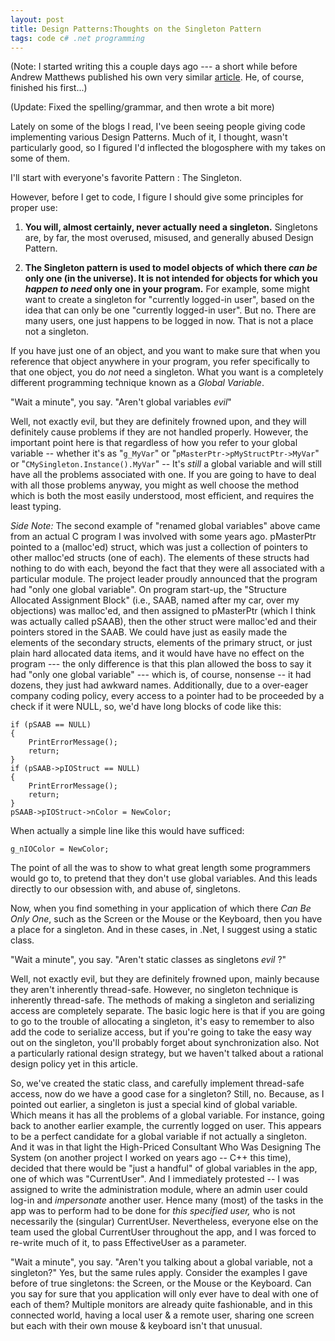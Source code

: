 ```yaml
---
layout: post
title: Design Patterns:Thoughts on the Singleton Pattern
tags: code c# .net programming
---
```

(Note: I started writing this a couple days ago --- a short while before Andrew Matthews published his own very similar <a href="http://aabs.wordpress.com/2007/03/08/singleton-%e2%80%93-the-most-overused-pattern/">article</a>.  He, of course, finished his first...)

(Update: Fixed the spelling/grammar, and then wrote a bit more)
 
 Lately on some of the blogs I read, I've been seeing  people giving code implementing various Design Patterns.  Much of it, I thought, wasn't particularly good, so I figured I'd inflected the blogosphere with my takes on some of them.

I'll start with everyone's favorite Pattern : The Singleton.

However, before I get to code, I figure I should give some principles for proper use:

 1. **You will, almost certainly, never actually need a singleton.**
Singletons are, by far, the most overused, misused, and generally abused Design Pattern. 

 2. **The Singleton pattern is used to model objects of which there *can be* only one (in the universe).  It is not intended for objects for which you *happen to need* only one in your program.**
 For example, some might want to create a singleton for "currently logged-in user", based on the idea that can only be one "currently logged-in user".  But no.  There are many users, one just happens to be logged in now.  That is not a place not a singleton.

If you have just one of an object, and you want to make sure that when you reference that object anywhere in your program, you refer specifically to that one object, you do *not* need a singleton.  What you want is a completely different programming technique known as a *Global Variable*.

"Wait a minute", you say.  "Aren't global variables *evil*"

Well, not exactly evil, but they are definitely frowned upon, and they will definitely cause problems if they are not handled properly.  However, the important point here is that regardless of how you refer to your global variable -- whether it's as "`g_MyVar`"  or "`pMasterPtr->pMyStructPtr->MyVar`" or "`CMySingleton.Instance().MyVar`" -- It's *still* a global variable and will still have all the problems associated with one.  If you are going to have to deal with all those problems anyway, you might as well choose the method which is both the most easily understood, most efficient, and requires the least typing.

*Side Note:* The second example of "renamed global variables" above came from an actual C program I was involved with some years ago.  pMasterPtr pointed to a (malloc'ed) struct, which was just a collection of pointers to other malloc'ed structs (one of each).  The elements of these structs had nothing to do with each, beyond the fact that they were all associated with a particular module.  The project leader proudly announced that the program had "only one global variable".  On program start-up, the "Structure Allocated Assignment Block" (i.e., SAAB, named after my car, over my objections) was malloc'ed, and then assigned to pMasterPtr (which I think was actually called pSAAB), then the other struct were malloc'ed and their pointers stored in the SAAB.  We could have just as easily made the elements of the secondary structs, elements of the primary struct, or just plain hard allocated data items, and it would have have no effect on the program --- the only difference is that this plan allowed the boss to say it had "only one global variable" --- which is, of course, nonsense -- it had dozens, they just had awkward names.  Additionally, due to a over-eager company coding policy, every access to a pointer had to be proceeded by a check if it were NULL, so, we'd have long blocks of code like this:

	if (pSAAB == NULL)
	{
		PrintErrorMessage();
		return;
	}
	if (pSAAB->pIOStruct == NULL)
	{
		PrintErrorMessage();
		return;
	}
	pSAAB->pIOStruct->nColor = NewColor;

When actually a simple line like this would have sufficed:

	g_nIOColor = NewColor;

The point of all the was to show to what great length some programmers would go to, to pretend that they don't use global variables.   And this leads directly to our obsession with, and abuse of, singletons.

Now, when you find something in your application of which there *Can Be Only One*, such as the Screen or the Mouse or the Keyboard, then you have a place for a singleton.  And in these cases, in .Net, I suggest using a static class.

"Wait a minute", you say.  "Aren't static classes as singletons *evil* ?"

Well, not exactly evil, but they are definitely frowned upon, mainly because they aren't inherently thread-safe.  However, no singleton technique is inherently thread-safe.  The methods of making a singleton and serializing access are completely separate.  The basic logic here is that if you are going to go to the trouble of allocating a singleton, it's easy to remember to also add the code to serialize access, but if you're going to take the easy way out on the singleton, you'll probably forget about synchronization also.  Not a particularly rational design strategy, but we haven't talked about a rational design policy yet in this article.

So, we've created the static class, and carefully implement thread-safe access, now do we have a good case for a singleton?  Still, no.  Because, as I pointed out earlier, a singleton is just a special kind of global variable.  Which means it has all the problems of a global variable. For instance, going back to another earlier example, the currently logged on user.  This appears to be a perfect candidate for a global variable if not actually a singleton.  And it was in that light the High-Priced Consultant Who Was Designing The System (on another project I worked on years ago --  C++ this time), decided that there would be "just a handful" of global variables in the app, one of which was "CurrentUser".  And I immediately protested -- I was assigned to write the administration module, where an admin user could log-in and *impersonate* another user.  Hence many (most) of the tasks in the app was to perform had to be done for *this specified user,*  who is not necessarily the (singular) CurrentUser.  Nevertheless, everyone else on the team used the global CurrentUser throughout the app, and I was forced to re-write much of it, to pass EffectiveUser as a parameter.

"Wait a minute", you say.  "Aren't you talking about a global variable, not a singleton?"  Yes, but the same rules apply.  Consider the examples I gave before of true singletons: the Screen, or the Mouse or the Keyboard.  Can you say for sure that you application will only ever have to deal with one of each of them?   Multiple monitors are already quite fashionable, and in this connected world, having a local user &amp; a remote user, sharing one screen but each with their own mouse &amp; keyboard isn't that unusual.
